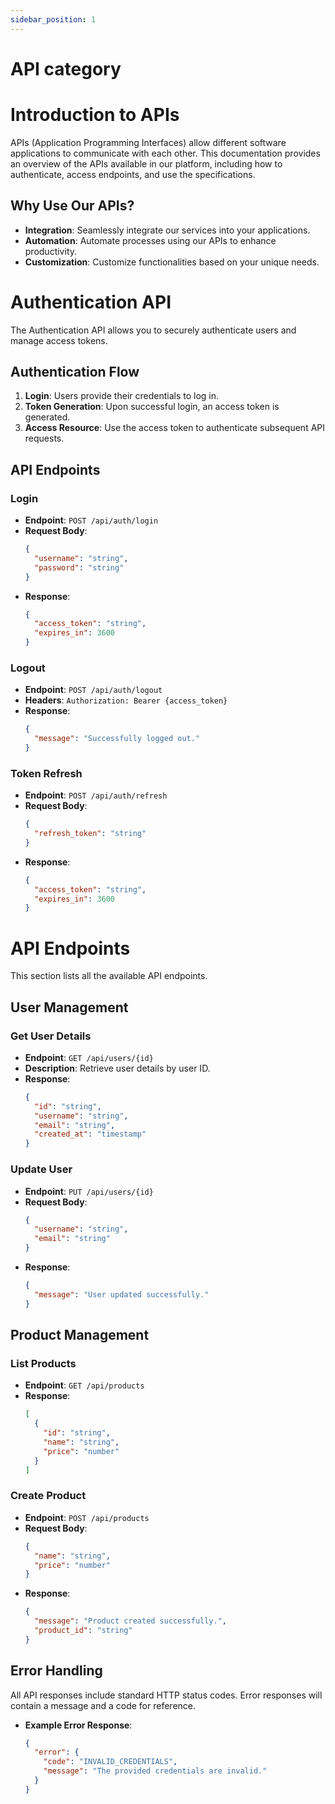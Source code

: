 ```yaml
---
sidebar_position: 1
---
```


# API category

# Introduction to APIs

APIs (Application Programming Interfaces) allow different software applications to communicate with each other. This documentation provides an overview of the APIs available in our platform, including how to authenticate, access endpoints, and use the specifications.

## Why Use Our APIs?

- **Integration**: Seamlessly integrate our services into your applications.
- **Automation**: Automate processes using our APIs to enhance productivity.
- **Customization**: Customize functionalities based on your unique needs.


# Authentication API

The Authentication API allows you to securely authenticate users and manage access tokens.

## Authentication Flow

1. **Login**: Users provide their credentials to log in.
2. **Token Generation**: Upon successful login, an access token is generated.
3. **Access Resource**: Use the access token to authenticate subsequent API requests.

## API Endpoints

### Login

- **Endpoint**: `POST /api/auth/login`
- **Request Body**:
    ```json
    {
      "username": "string",
      "password": "string"
    }
    ```
- **Response**:
    ```json
    {
      "access_token": "string",
      "expires_in": 3600
    }
    ```

### Logout

- **Endpoint**: `POST /api/auth/logout`
- **Headers**: `Authorization: Bearer {access_token}`
- **Response**:
    ```json
    {
      "message": "Successfully logged out."
    }
    ```

### Token Refresh

- **Endpoint**: `POST /api/auth/refresh`
- **Request Body**:
    ```json
    {
      "refresh_token": "string"
    }
    ```
- **Response**:
    ```json
    {
      "access_token": "string",
      "expires_in": 3600
    }
    ```

# API Endpoints

This section lists all the available API endpoints.

## User Management

### Get User Details

- **Endpoint**: `GET /api/users/{id}`
- **Description**: Retrieve user details by user ID.
- **Response**:
    ```json
    {
      "id": "string",
      "username": "string",
      "email": "string",
      "created_at": "timestamp"
    }
    ```

### Update User

- **Endpoint**: `PUT /api/users/{id}`
- **Request Body**:
    ```json
    {
      "username": "string",
      "email": "string"
    }
    ```
- **Response**:
    ```json
    {
      "message": "User updated successfully."
    }
    ```

## Product Management

### List Products

- **Endpoint**: `GET /api/products`
- **Response**:
    ```json
    [
      {
        "id": "string",
        "name": "string",
        "price": "number"
      }
    ]
    ```

### Create Product

- **Endpoint**: `POST /api/products`
- **Request Body**:
    ```json
    {
      "name": "string",
      "price": "number"
    }
    ```
- **Response**:
    ```json
    {
      "message": "Product created successfully.",
      "product_id": "string"
    }
    ```

## Error Handling

All API responses include standard HTTP status codes. Error responses will contain a message and a code for reference.

- **Example Error Response**:
    ```json
    {
      "error": {
        "code": "INVALID_CREDENTIALS",
        "message": "The provided credentials are invalid."
      }
    }
    ```




